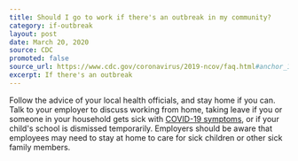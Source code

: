 ```yaml
---
title: Should I go to work if there's an outbreak in my community?
category: if-outbreak
layout: post
date: March 20, 2020
source: CDC
promoted: false
source_url: https://www.cdc.gov/coronavirus/2019-ncov/faq.html#anchor_1584388857241
excerpt: If there's an outbreak
---
```


Follow the advice of your local health officials, and stay home if you can. Talk to your employer to discuss working from home, taking leave if you or someone in your household gets sick with [COVID-19 symptoms](https://www.cdc.gov/coronavirus/2019-ncov/about/symptoms.html), or if your child's school is dismissed temporarily. Employers should be aware that employees may need to stay at home to care for sick children or other sick family members.

